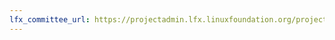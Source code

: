 ```yaml
---
lfx_committee_url: https://projectadmin.lfx.linuxfoundation.org/project/a092M00001LkQdtQAF/collaboration/committees/80d81cb9-9f18-40f4-aad8-42dcb9c39a37
---
```



<link rel="preconnect" href="https://fonts.googleapis.com">
<link rel="preconnect" href="https://fonts.gstatic.com" crossorigin>
<link href="https://fonts.googleapis.com/css2?family=Red+Hat+Display:ital,wght@0,300..900;1,300..900&display=swap" rel="stylesheet">

<style>
.name, .company {
    font-family: "Red Hat Display", sans-serif !important;
    font-optical-sizing: auto;
    font-style: normal;
    font-weight: 300;
}
.company {
    font-size: smaller;
}
.title, .role {
    display: none !important;
}
div.member[style] {
    order: 0 !important;
}
</style>
